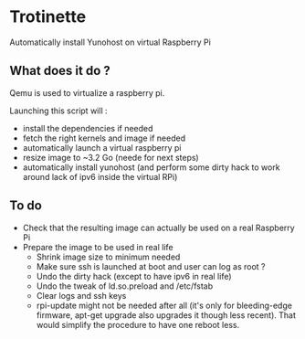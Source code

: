 # Trotinette

Automatically install Yunohost on virtual Raspberry Pi

## What does it do ?

Qemu is used to virtualize a raspberry pi.

Launching this script will :
- install the dependencies if needed
- fetch the right kernels and image if needed
- automatically launch a virtual raspberry pi
- resize image to ~3.2 Go (neede for next steps)
- automatically install yunohost (and perform some dirty hack to work around lack of ipv6 inside the virtual RPi)

## To do

- Check that the resulting image can actually be used on a real Raspberry Pi
- Prepare the image to be used in real life
    - Shrink image size to minimum needed
    - Make sure ssh is launched at boot and user can log as root ?
    - Undo the dirty hack (except to have ipv6 in real life)
    - Undo the tweak of ld.so.preload and /etc/fstab
    - Clear logs and ssh keys
    - rpi-update might not be needed after all (it's only for bleeding-edge firmware, apt-get upgrade also upgrades it though less recent). That would simplify the procedure to have one reboot less.
